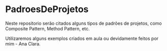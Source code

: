 # PadroesDeProjetos

Neste repositorio serão citados alguns tipos de padrões de projetos, como Composite Pattern, Method Pattern, etc.

Utilizaremos alguns exemplos criados em aula ou devidamente feitos por mim - Ana Clara.
